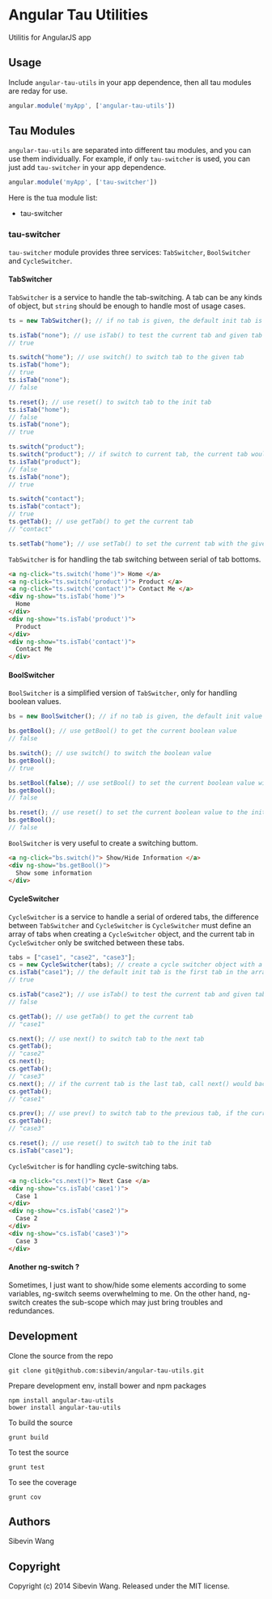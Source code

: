 # Angular Tau Utilities

Utilitis for AngularJS app

## Usage

Include `angular-tau-utils` in your app dependence, then all tau modules are reday for use.

```js
angular.module('myApp', ['angular-tau-utils'])
```

## Tau Modules

`angular-tau-utils` are separated into different tau modules, and you can use them individually. For example, if only `tau-switcher` is used, you can just add `tau-switcher` in your app dependence.

```js
angular.module('myApp', ['tau-switcher'])
```

Here is the tua module list:

* tau-switcher

### tau-switcher

`tau-switcher` module provides three services: `TabSwitcher`, `BoolSwitcher` and `CycleSwitcher`.

#### TabSwitcher

`TabSwitcher` is a service to handle the tab-switching. A tab can be any kinds of object, but `string` should be enough to handle most of usage cases.

```js
ts = new TabSwitcher(); // if no tab is given, the default init tab is "none"

ts.isTab("none"); // use isTab() to test the current tab and given tab are matched or not.
// true

ts.switch("home"); // use switch() to switch tab to the given tab
ts.isTab("home");
// true
ts.isTab("none");
// false

ts.reset(); // use reset() to switch tab to the init tab
ts.isTab("home");
// false
ts.isTab("none");
// true

ts.switch("product");
ts.switch("product"); // if switch to current tab, the current tab would be reset to init tab
ts.isTab("product");
// false
ts.isTab("none");
// true

ts.switch("contact");
ts.isTab("contact");
// true
ts.getTab(); // use getTab() to get the current tab
// "contact"

ts.setTab("home"); // use setTab() to set the current tab with the given tab
```

`TabSwitcher` is for handling the tab switching between serial of tab bottoms.

```html
<a ng-click="ts.switch('home')"> Home </a>
<a ng-click="ts.switch('product')"> Product </a>
<a ng-click="ts.switch('contact')"> Contact Me </a>
<div ng-show="ts.isTab('home')">
  Home
</div>
<div ng-show="ts.isTab('product')">
  Product
</div>
<div ng-show="ts.isTab('contact')">
  Contact Me
</div>
```

#### BoolSwitcher

`BoolSwitcher` is a simplified version of `TabSwitcher`, only for handling boolean values.

```js
bs = new BoolSwitcher(); // if no tab is given, the default init value is false

bs.getBool(); // use getBool() to get the current boolean value
// false

bs.switch(); // use switch() to switch the boolean value
bs.getBool();
// true

bs.setBool(false); // use setBool() to set the current boolean value with the given value
bs.getBool();
// false

bs.reset(); // use reset() to set the current boolean value to the init value
bs.getBool();
// false
```

`BoolSwitcher` is very useful to create a switching buttom.

```html
<a ng-click="bs.switch()"> Show/Hide Information </a>
<div ng-show="bs.getBool()">
  Show some information
</div>
```

#### CycleSwitcher

`CycleSwitcher` is a service to handle a serial of ordered tabs, the difference between `TabSwitcher` and `CycleSwitcher` is `CycleSwitcher` must define an array of tabs when creating a `CycleSwitcher` object, and the current tab in `CycleSwitcher` only be switched between these tabs.

```js
tabs = ["case1", "case2", "case3"];
cs = new CycleSwitcher(tabs); // create a cycle switcher object with a given tab array
cs.isTab("case1"); // the default init tab is the first tab in the array
// true

cs.isTab("case2"); // use isTab() to test the current tab and given tab are matched or not
// false

cs.getTab(); // use getTab() to get the current tab
// "case1"

cs.next(); // use next() to switch tab to the next tab
cs.getTab();
// "case2"
cs.next();
cs.getTab();
// "case3"
cs.next(); // if the current tab is the last tab, call next() would back to the first tab
cs.getTab();
// "case1"

cs.prev(); // use prev() to switch tab to the previous tab, if the current tab is the first tab, call prev() would go to the last tab
cs.getTab();
// "case3"

cs.reset(); // use reset() to switch tab to the init tab
cs.isTab("case1");
```

`CycleSwitcher` is for handling cycle-switching tabs.

```html
<a ng-click="cs.next()"> Next Case </a>
<div ng-show="cs.isTab('case1')">
  Case 1
</div>
<div ng-show="cs.isTab('case2')">
  Case 2
</div>
<div ng-show="cs.isTab('case3')">
  Case 3
</div>
```

#### Another ng-switch ?

Sometimes, I just want to show/hide some elements according to some variables, ng-switch seems overwhelming to me. On the other hand, ng-switch creates the sub-scope which may just bring troubles and redundances.

## Development

Clone the source from the repo

    git clone git@github.com:sibevin/angular-tau-utils.git

Prepare development env, install bower and npm packages

    npm install angular-tau-utils
    bower install angular-tau-utils

To build the source

    grunt build

To test the source

    grunt test

To see the coverage

    grunt cov

## Authors

Sibevin Wang

## Copyright

Copyright (c) 2014 Sibevin Wang. Released under the MIT license.
